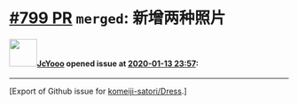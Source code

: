 # [\#799 PR](https://github.com/komeiji-satori/Dress/pull/799) `merged`: 新增两种照片

#### <img src="https://avatars.githubusercontent.com/u/40189001?u=71530380dfebf7de969e9e3cf14e968de0672a95&v=4" width="50">[JcYooo](https://github.com/JcYooo) opened issue at [2020-01-13 23:57](https://github.com/komeiji-satori/Dress/pull/799):






-------------------------------------------------------------------------------



[Export of Github issue for [komeiji-satori/Dress](https://github.com/komeiji-satori/Dress).]
